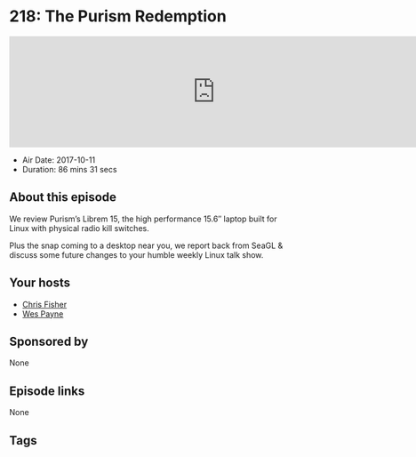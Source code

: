 # 218: The Purism Redemption

<iframe src="https://player.fireside.fm/v2/RUkczH-V+JIvVNHmy?theme=dark" width="740" height="200" frameborder="0" scrolling="no"></iframe>

* Air Date: 2017-10-11
* Duration: 86 mins 31 secs

## About this episode

We review Purism’s Librem 15, the high performance 15.6″ laptop built for Linux with physical radio kill switches.

Plus the snap coming to a desktop near you, we report back from SeaGL & discuss some future changes to your humble weekly Linux talk show.

## Your hosts
* [Chris Fisher](https://linuxunplugged.com/hosts/chrislas)
* [Wes Payne](https://linuxunplugged.com/hosts/wes)

## Sponsored by

None



## Episode links

None



## Tags

